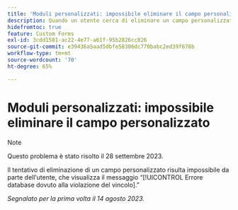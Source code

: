 ```yaml
---
title: 'Moduli personalizzati: impossibile eliminare il campo personalizzato'
description: Quando un utente cerca di eliminare un campo personalizzato, non può eliminarlo e visualizza il messaggio Errore del database dovuto alla violazione del vincolo.
hidefromtoc: true
feature: Custom Forms
exl-id: 3cdd1501-ac22-4e77-a61f-95b2826cc826
source-git-commit: e39436a5aad5dbfe58386dc770babc2ed39f678b
workflow-type: tm+mt
source-wordcount: '70'
ht-degree: 65%

---
```


# Moduli personalizzati: impossibile eliminare il campo personalizzato

>[!NOTE]
>
>Questo problema è stato risolto il 28 settembre 2023.

Il tentativo di eliminazione di un campo personalizzato risulta impossibile da parte dell‘utente, che visualizza il messaggio “[!UICONTROL Errore database dovuto alla violazione del vincolo].”

_Segnalato per la prima volta il 14 agosto 2023._
